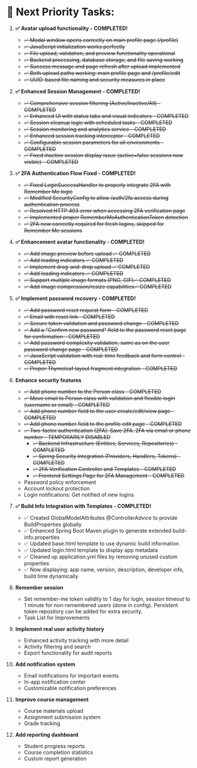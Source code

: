 # 🎯 **Next Priority Tasks:**

1. **✅ Avatar upload functionality - COMPLETED!**
   - ~~✅ Modal window opens correctly on main profile page (/profile)~~
   - ~~✅ JavaScript initialization works perfectly~~
   - ~~✅ File upload, validation, and preview functionality operational~~
   - ~~✅ Backend processing, database storage, and file saving working~~
   - ~~✅ Success message and page refresh after upload implemented~~
   - ~~✅ Both upload paths working: main profile page and /profile/edit~~
   - ~~✅ UUID-based file naming and security measures in place~~

2. **✅ Enhanced Session Management - COMPLETED!**
   - ~~✅ Comprehensive session filtering (Active/Inactive/All) - COMPLETED~~
   - ~~✅ Enhanced UI with status tabs and visual indicators - COMPLETED~~
   - ~~✅ Session cleanup logic with scheduled tasks - COMPLETED~~
   - ~~✅ Session monitoring and analytics service - COMPLETED~~
   - ~~✅ Enhanced session tracking interceptor - COMPLETED~~
   - ~~✅ Configurable session parameters for all environments - COMPLETED~~
   - ~~✅ Fixed inactive session display issue (active=false sessions now visible) - COMPLETED~~

3. **✅ 2FA Authentication Flow Fixed - COMPLETED!**
   - ~~✅ Fixed LoginSuccessHandler to properly integrate 2FA with Remember Me logic~~
   - ~~✅ Modified SecurityConfig to allow /auth/2fa access during authentication process~~
   - ~~✅ Resolved HTTP 403 error when accessing 2FA verification page~~
   - ~~✅ Implemented proper RememberMeAuthenticationToken detection~~
   - ~~✅ 2FA now correctly required for fresh logins, skipped for Remember Me sessions~~

4. **✅ Enhancement avatar functionality - COMPLETED!**
   - ~~✅ Add image preview before upload ✅ COMPLETED~~
   - ~~✅ Add loading indicators ✅ COMPLETED~~
   - ~~✅ Implement drag-and-drop upload ✅ COMPLETED~~
   - ~~✅ Add loading indicators ✅ COMPLETED~~
   - ~~✅ Support multiple image formats (PNG, GIF)✅ COMPLETED~~
   - ~~✅ Add image compression/resize capabilities✅ COMPLETED~~

5. **✅ Implement password recovery - COMPLETED!**
   - ~~✅ Add password reset request form - COMPLETED~~
   - ~~✅ Email with reset link - COMPLETED~~
   - ~~✅ Secure token validation and password change - COMPLETED~~
   - ~~✅ Add a "Confirm new password" field to the password reset page for confirmation - COMPLETED~~
   - ~~✅ Add password complexity validation, same as on the user password change page - COMPLETED~~
   - ~~✅ JavaScript validation with real-time feedback and form control - COMPLETED~~
   - ~~✅ Proper Thymeleaf layout fragment integration - COMPLETED~~

6. **Enhance security features**
   - ~~✅ Add phone number to the Person class - COMPLETED~~
   - ~~✅ Move email to Person class with validation and flexible login (username or email) - COMPLETED~~
   - ~~✅ Add phone number field to the user create/edit/view page - COMPLETED~~
   - ~~✅ Add phone number field to the profile edit page - COMPLETED~~
   - ~~✅ Two-factor authentication (2FA). Save 2FA. 2FA via email or phone number - TEMPORARILY DISABLED~~
     - ~~✅ Backend Infrastructure (Entities, Services, Repositories) - COMPLETED~~
     - ~~✅ Spring Security Integration (Providers, Handlers, Tokens) - COMPLETED~~  
     - ~~✅ 2FA Verification Controller and Templates - COMPLETED~~
     - ~~✅ Frontend Settings Page for 2FA Management - COMPLETED~~
   - Password policy enforcement
   - Account lockout protection
   - Login notifications: Get notified of new logins

7. **✅ Build Info Integration with Templates - COMPLETED!**
   - ✅ Created GlobalModelAttributes @ControllerAdvice to provide BuildProperties globally
   - ✅ Enhanced Spring Boot Maven plugin to generate extended build-info.properties
   - ✅ Updated base.html template to use dynamic build information
   - ✅ Updated login.html template to display app metadata
   - ✅ Cleaned up application.yml files by removing unused custom properties
   - ✅ Now displaying: app name, version, description, developer info, build time dynamically

8. **Remember session**
   - Set remember-me token validity to 1 day for login, session timeout to 1 minute for non-remembered users (done in config). Persistent token repository can be added for extra security.
   - Task List for Improvements

9. **Implement real user activity history**
   - Enhanced activity tracking with more detail
   - Activity filtering and search
   - Export functionality for audit reports

10. **Add notification system**
    - Email notifications for important events
    - In-app notification center
    - Customizable notification preferences

11. **Improve course management**
    - Course materials upload
    - Assignment submission system
    - Grade tracking

12. **Add reporting dashboard**
    - Student progress reports
    - Course completion statistics
    - Custom report generation
